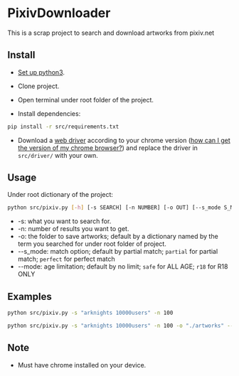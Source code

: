 # PixivDownloader
This is a scrap project to search and download artworks from pixiv.net

## Install

- [Set up python3](https://www.python.org/downloads/).

- Clone project.

- Open terminal under root folder of the project.

- Install dependencies:

```bash
pip install -r src/requirements.txt
```

- Download a [web driver](https://sites.google.com/a/chromium.org/chromedriver/downloads) according to your chrome version ([how can I get the version of my chrome browser?](https://www.businessinsider.com/what-version-of-google-chrome-do-i-have?r=DE&IR=T)) and replace the driver in ```src/driver/```  with your own.

## Usage

Under root dictionary of the project:

```bash
python src/pixiv.py [-h] [-s SEARCH] [-n NUMBER] [-o OUT] [--s_mode S_MODE] [--mode MODE]
```

- -s:	what you want to search for.
- -n:	number of results you want to get.
- -o:	the folder to save artworks; default by a dictionary named by the term you searched for under root folder of project.
- --s_mode:	match option; default by partial match; ```partial``` for partial match; ```perfect``` for perfect match
- --mode:	age limitation; default by no limit; ```safe``` for ALL AGE; ```r18``` for R18 ONLY

## Examples

```bash
python src/pixiv.py -s "arknights 10000users" -n 100
```

```bash
python src/pixiv.py -s "arknights 10000users" -n 100 -o "./artworks" --s_mode partial --mode safe
```

## Note

- Must have chrome installed on your device.